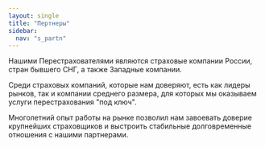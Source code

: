 ```yaml
---
layout: single
title: "Пертнеры"
sidebar:
  nav: "s_partn"
---
```


Нашими Перестрахователями являются страховые компании России, стран бывшего СНГ, а также Западные компании.

Среди страховых компаний, которые нам доверяют, есть как лидеры рынков, так и компании среднего размера, для которых мы оказываем услуги перестрахования "под ключ".

Многолетний опыт работы на рынке позволил нам завоевать доверие крупнейших страховщиков и выстроить стабильные долговременные отношения с нашими партнерами.
